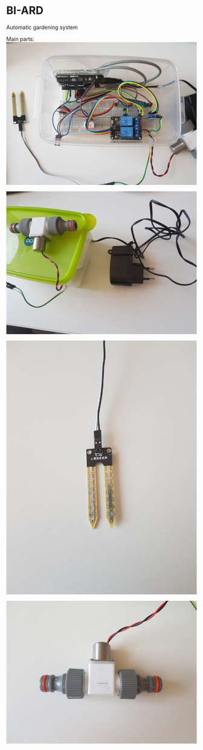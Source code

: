 # BI-ARD
Automatic gardening system

Main parts:
![Assembly](/img/assembly.jpg)

![Power](/img/power.jpg)

![Soil moisture sensor](/img/soil_moisture_sensor.jpg)

![Valve](/img/valve.jpg)
